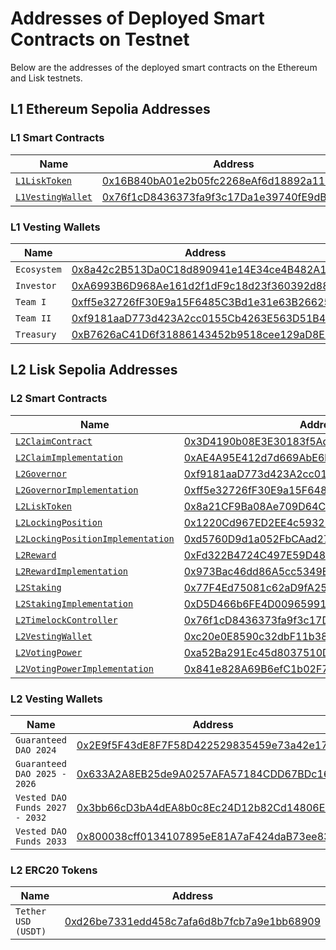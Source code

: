 # Addresses of Deployed Smart Contracts on Testnet

Below are the addresses of the deployed smart contracts on the Ethereum and Lisk testnets.

## L1 Ethereum Sepolia Addresses

### L1 Smart Contracts

| Name                                                     | Address                                                                                                                             |
| -------------------------------------------------------- | ----------------------------------------------------------------------------------------------------------------------------------- |
| [`L1LiskToken`](../../../src/L1/L1LiskToken.sol)         | [0x16B840bA01e2b05fc2268eAf6d18892a11EC29D6](https://eth-sepolia.blockscout.com/address/0x16B840bA01e2b05fc2268eAf6d18892a11EC29D6) |
| [`L1VestingWallet`](../../../src/L1/L1VestingWallet.sol) | [0x76f1cD8436373fa9f3c17Da1e39740fE9dB9a04B](https://eth-sepolia.blockscout.com/address/0x76f1cD8436373fa9f3c17Da1e39740fE9dB9a04B) |

### L1 Vesting Wallets

| Name        | Address                                                                                                                             |
| ----------- | ----------------------------------------------------------------------------------------------------------------------------------- |
| `Ecosystem` | [0x8a42c2B513Da0C18d890941e14E34ce4B482A10E](https://eth-sepolia.blockscout.com/address/0x8a42c2B513Da0C18d890941e14E34ce4B482A10E) |
| `Investor`  | [0xA6993B6D968Ae161d2f1dF9c18d23f360392d88B](https://eth-sepolia.blockscout.com/address/0xA6993B6D968Ae161d2f1dF9c18d23f360392d88B) |
| `Team I`    | [0xff5e32726fF30E9a15F6485C3Bd1e31e63B26625](https://eth-sepolia.blockscout.com/address/0xff5e32726fF30E9a15F6485C3Bd1e31e63B26625) |
| `Team II`   | [0xf9181aaD773d423A2cc0155Cb4263E563D51B467](https://eth-sepolia.blockscout.com/address/0xf9181aaD773d423A2cc0155Cb4263E563D51B467) |
| `Treasury`  | [0xB7626aC41D6f31886143452b9518cee129aD8E26](https://eth-sepolia.blockscout.com/address/0xB7626aC41D6f31886143452b9518cee129aD8E26) |


## L2 Lisk Sepolia Addresses

### L2 Smart Contracts

| Name                                                                                                                                                                       | Address                                                                                                                              |
| -------------------------------------------------------------------------------------------------------------------------------------------------------------------------- | ------------------------------------------------------------------------------------------------------------------------------------ |
| [`L2ClaimContract`](../../../src/L2/L2Claim.sol)                                                                                                                           | [0x3D4190b08E3E30183f5AdE3A116f2534Ee3a4f94](https://sepolia-blockscout.lisk.com/address/0x3D4190b08E3E30183f5AdE3A116f2534Ee3a4f94) |
| [`L2ClaimImplementation`](../../../src/L2/L2Claim.sol)                                                                                                                     | [0xAE4A95E412d7d669AbE6bB23031Ae0250B832710](https://sepolia-blockscout.lisk.com/address/0xAE4A95E412d7d669AbE6bB23031Ae0250B832710) |
| [`L2Governor`](../../../src/L2/L2Governor.sol)                                                                                                                             | [0xf9181aaD773d423A2cc0155Cb4263E563D51B467](https://sepolia-blockscout.lisk.com/address/0xf9181aaD773d423A2cc0155Cb4263E563D51B467) |
| [`L2GovernorImplementation`](../../../src/L2/L2Governor.sol)                                                                                                               | [0xff5e32726fF30E9a15F6485C3Bd1e31e63B26625](https://sepolia-blockscout.lisk.com/address/0xff5e32726fF30E9a15F6485C3Bd1e31e63B26625) |
| [`L2LiskToken`](../../../src/L2/L2LiskToken.sol)                                                                                                                           | [0x8a21CF9Ba08Ae709D64Cb25AfAA951183EC9FF6D](https://sepolia-blockscout.lisk.com/address/0x8a21CF9Ba08Ae709D64Cb25AfAA951183EC9FF6D) |
| [`L2LockingPosition`](../../../src/L2/L2LockingPosition.sol)                                                                                                               | [0x1220Cd967ED2EE4c593211EabCb2E3b1dC8E4930](https://sepolia-blockscout.lisk.com/address/0x1220Cd967ED2EE4c593211EabCb2E3b1dC8E4930) |
| [`L2LockingPositionImplementation`](../../../src/L2/L2LockingPosition.sol)                                                                                                 | [0xd5760D9d1a052FbCAad275637e8FC42B73063Fd4](https://sepolia-blockscout.lisk.com/address/0xd5760D9d1a052FbCAad275637e8FC42B73063Fd4) |
| [`L2Reward`](../../../src/L2/L2Reward.sol)                                                                                                                                 | [0xFd322B4724C497E59D48fff8f79c16b4D48837f5](https://sepolia-blockscout.lisk.com/address/0xFd322B4724C497E59D48fff8f79c16b4D48837f5) |
| [`L2RewardImplementation`](../../../src/L2/L2Reward.sol)                                                                                                                   | [0x973Bac46dd86A5cc5349E8d4A153AC5A20cdC296](https://sepolia-blockscout.lisk.com/address/0x973Bac46dd86A5cc5349E8d4A153AC5A20cdC296) |
| [`L2Staking`](../../../src/L2/L2Staking.sol)                                                                                                                               | [0x77F4Ed75081c62aD9fA254b0E088A4660AacF68D](https://sepolia-blockscout.lisk.com/address/0x77F4Ed75081c62aD9fA254b0E088A4660AacF68D) |
| [`L2StakingImplementation`](../../../src/L2/L2Staking.sol)                                                                                                                 | [0xD5D466b6FE4D00965991781845A1817975B40d91](https://sepolia-blockscout.lisk.com/address/0xD5D466b6FE4D00965991781845A1817975B40d91) |
| [`L2TimelockController`](https://github.com/OpenZeppelin/openzeppelin-contracts/blob/01ef448981be9d20ca85f2faf6ebdf591ce409f3/contracts/governance/TimelockController.sol) | [0x76f1cD8436373fa9f3c17Da1e39740fE9dB9a04B](https://sepolia-blockscout.lisk.com/address/0x76f1cD8436373fa9f3c17Da1e39740fE9dB9a04B) |
| [`L2VestingWallet`](../../../src/L2/L2VestingWallet.sol)                                                                                                                   | [0xc20e0E8590c32dbF11b38C8c0580395243Ebd533](https://sepolia-blockscout.lisk.com/address/0xc20e0E8590c32dbF11b38C8c0580395243Ebd533) |
| [`L2VotingPower`](../../../src/L2/L2VotingPower.sol)                                                                                                                       | [0xa52Ba291Ec45d8037510D5Da857f59abfA3DC0C5](https://sepolia-blockscout.lisk.com/address/0xa52Ba291Ec45d8037510D5Da857f59abfA3DC0C5) |
| [`L2VotingPowerImplementation`](../../../src/L2/L2VotingPower.sol)                                                                                                         | [0x841e828A69B6efC1b02F7C317F59291A39583a64](https://sepolia-blockscout.lisk.com/address/0x841e828A69B6efC1b02F7C317F59291A39583a64) |

### L2 Vesting Wallets

| Name                           | Address                                                                                                                              |
| ------------------------------ | ------------------------------------------------------------------------------------------------------------------------------------ |
| `Guaranteed DAO 2024`          | [0x2E9f5F43dE8F7F58D422529835459e73a42e17d0](https://sepolia-blockscout.lisk.com/address/0x2E9f5F43dE8F7F58D422529835459e73a42e17d0) |
| `Guaranteed DAO 2025 - 2026`   | [0x633A2A8EB25de9A0257AFA57184CDD67BDc16390](https://sepolia-blockscout.lisk.com/address/0x633A2A8EB25de9A0257AFA57184CDD67BDc16390) |
| `Vested DAO Funds 2027 - 2032` | [0x3bb66cD3bA4dEA8b0c8Ec24D12b82Cd14806E24C](https://sepolia-blockscout.lisk.com/address/0x3bb66cD3bA4dEA8b0c8Ec24D12b82Cd14806E24C) |
| `Vested DAO Funds 2033`        | [0x800038cff0134107895eE81A7aF424daB73ee83f](https://sepolia-blockscout.lisk.com/address/0x800038cff0134107895eE81A7aF424daB73ee83f) |

### L2 ERC20 Tokens

| Name                | Address                                                                                                                              |
| ------------------- | ------------------------------------------------------------------------------------------------------------------------------------ |
| `Tether USD (USDT)` | [0xd26be7331edd458c7afa6d8b7fcb7a9e1bb68909](https://sepolia-blockscout.lisk.com/address/0xd26be7331edd458c7afa6d8b7fcb7a9e1bb68909) |